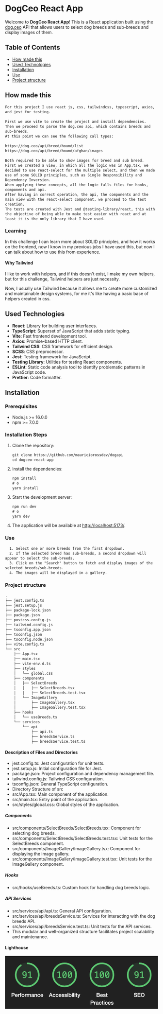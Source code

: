 # DogCeo React App

Welcome to **DogCeo React App**! This is a React application built using the [dog.ceo](https://dog.ceo/dog-api/) API that allows users to select dog breeds and sub-breeds and display images of them.

## Table of Contents

- [How made this](#how-made-this)
- [Used Technologies](#used-technologies)
- [Installation](#installation)
- [Use](#use)
- [Project structure](#project-structure)

## How made this

    For this project I use react js, css, tailwindcss, typescript, axios, and jest for testing.

    First we use vite to create the project and install dependencies. 
    Then we proceed to parse the dog.ceo api, which contains breeds and sub-breeds.
    At this point we can see the following call types:

    https://dog.ceo/api/breed/hound/list
    https://dog.ceo/api/breed/hound/afghan/images

    Both required to be able to show images for breed and sub breed.
    First we created a view, in which all the logic was in App.tsx, we decided to use react-select for the multiple select, and then we made use of some SOLID principles, such as Single Responsibility and Dependency Inversion.
    When applying these concepts, all the logic falls files for hooks, components and api.
    After having in correct operation, the api, the components and the main view with the react-select component, we proceed to the test creation.
    The tests are created with Jest and @testing-library/react, this with the objective of being able to make test easier with react and at least it is the only library that I have used.

### Learning

  In this challenge I can learn more about SOLID principles, and how it works on the frontend, now I know in my previous jobs I have used this, but now I can talk about how to use this from experience.

  #### Why Tailwind
  I like to work with helpers, and if this doesn't exist, I make my own helpers, but for this challenge, Tailwind helpers are just necessity.

  Now, I usually use Tailwind because it allows me to create more customized and maintainable design systems, for me it's like having a basic base of helpers created in css.

## Used Technologies

- **React**: Library for building user interfaces.
- **TypeScript**: Superset of JavaScript that adds static typing.
- **Vite**: Fast frontend development tool.
- **Axios**: Promise-based HTTP client.
- **Tailwind CSS**: CSS framework for efficient design.
- **SCSS**: CSS preprocessor.
- **Jest**: Testing framework for JavaScript.
- **Testing Library**: Utilities for testing React components.
- **ESLint**: Static code analysis tool to identify problematic patterns in JavaScript code.
- **Prettier**: Code formatter.

## Installation

### Prerequisites

- Node.js >= 16.0.0
- npm >= 7.0.0

### Installation Steps

1. Clone the repository:

   ```
   git clone https://github.com/mauriciorossdev/dogapi
   cd dogceo-react-app
   ```

2. Install the dependencies:

   ```
   npm install
   # o
   yarn install
   ```

3. Start the development server:

   ```
   npm run dev
   # o
   yarn dev
   ```

4. The application will be available at <http://localhost:5173/>.

### Use

      1. Select one or more breeds from the first dropdown.
      2. If the selected breed has sub-breeds, a second dropdown will appear to select the sub-breeds.
      3. Click on the "Search" button to fetch and display images of the selected breeds/sub-breeds.
      4. The images will be displayed in a gallery.

### Project structure

```
.
├── jest.config.ts
├── jest.setup.js
├── package-lock.json
├── package.json
├── postcss.config.js
├── tailwind.config.js
├── tsconfig.app.json
├── tsconfig.json
├── tsconfig.node.json
├── vite.config.ts
└── src
    ├── App.tsx
    ├── main.tsx
    ├── vite-env.d.ts
    ├── styles
    │   └── global.css
    ├── components
    │   ├── SelectBreeds
    │   │   ├── SelectBreeds.tsx
    │   │   ├── SelectBreeds.test.tsx
    │   └── ImageGallery
    │       ├── ImageGallery.tsx
    │       ├── ImageGallery.test.tsx
    ├── hooks
    │   └── useBreeds.ts
    └── services
        └── api
            ├── api.ts
            ├── breedsService.ts
            ├── breedsService.test.ts
```

#### Description of Files and Directories

- jest.config.ts: Jest configuration for unit tests.
- jest.setup.js: Initial configuration file for Jest.
- package.json: Project configuration and dependency management file.
- tailwind.config.js: Tailwind CSS configuration.
- tsconfig.json: General TypeScript configuration.
- Directory Structure of src
- src/App.tsx: Main component of the application.
- src/main.tsx: Entry point of the application.
- src/styles/global.css: Global styles of the application.

##### Components

- src/components/SelectBreeds/SelectBreeds.tsx: Component for selecting dog breeds.
- src/components/SelectBreeds/SelectBreeds.test.tsx: Unit tests for the SelectBreeds component.
- src/components/ImageGallery/ImageGallery.tsx: Component for displaying the image gallery.
- src/components/ImageGallery/ImageGallery.test.tsx: Unit tests for the ImageGallery component.

##### Hooks

- src/hooks/useBreeds.ts: Custom hook for handling dog breeds logic.

##### API Services

- src/services/api/api.ts: General API configuration.
- src/services/api/breedsService.ts: Services for interacting with the dog breeds API.
- src/services/api/breedsService.test.ts: Unit tests for the API services.
- This modular and well-organized structure facilitates project scalability and maintenance.

#### Lighthouse

![Lighthouse](./assets/image.png)



